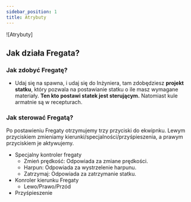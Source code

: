 ```yaml
---
sidebar_position: 1
title: Atrybuty
---
```

![Atrybuty]
## Jak działa Fregata?

### Jak zdobyć Fregatę?
- Udaj się na spawna, i udaj się do Inżyniera, tam zdobędziesz **projekt statku**, który pozwala na postawianie statku o ile masz wymagane materiały. **Ten kto postawi statek jest sterującym.** Natomiast kule armatnie są w recepturach.
### Jak sterować Fregatą?
Po postawieniu Fregaty otrzymujemy trzy przyciski do ekwipnku. Lewym przyciskiem zmieniamy kierunki/specjalności/przyśpieszenia, a prawym przyciskiem je aktywujemy.
- Specjalny kontroler fregaty
	- Zmień prędkość: Odpowiada za zmiane prędkości.
	- Harpun: Odpowiada za wystrzelenie harpunu.
	- Zatrzymaj: Odpowiada za zatrzymanie statku.
- Konroler kierunku Fregaty
	- Lewo/Prawo/Przód
- Przyśpieszenie